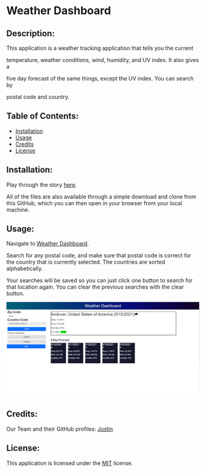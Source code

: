 # Weather Dashboard

## Description:
This application is a weather tracking application that tells you the current 

temperature, weather conditions, wind, humidity, and UV index. It also gives a 

five day forecast of the same things, except the UV index. You can search by 

postal code and country.



## Table of Contents:

- [Installation](#installation)
- [Usage](#usage)
- [Credits](#credits)
- [License](#license)

## Installation:

Play through the story [here](https://justinean.github.io/weather-dashboard/). 

All of the files are also available through a simple download and clone from this GitHub, which you can then open in your browser from your local machine. 

## Usage:

Navigate to [Weather Dashboard](https://justinean.github.io/weather-dashboard/). 

Search for any postal code, and make sure that postal code is correct for the country that is currently selected. The countries are sorted alphabetically.

Your searches will be saved so you can just click one button to search for that location again. You can clear the previous searches with the clear button.

![Weather dashboard](./assets/images/weather.png)

## Credits:

Our Team and their GitHub profiles: 
[Justin](https://github.com/Justinean)

## License:

This application is licensed under the [MIT](https://github.com/microsoft/vscode/blob/main/LICENSE.txt) license. 
